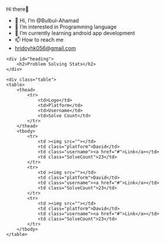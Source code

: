 Hi there👋


- 👋 Hi, I’m @Bulbul-Ahamad
- 👀 I’m interested in Programming language
- 🌱 I’m currently learning android app development
- 📫 How to reach me 
- hridoyhk056@gmail.com

<!---
Bulbul-Ahamad/Bulbul-Ahamad is a ✨ special ✨ repository because its `README.md` (this file) appears on your GitHub profile.
You can click the Preview link to take a look at your changes.
--->
<!DOCTYPE html>
<html lang="en">
<head>
    <meta charset="UTF-8">
    <meta name="viewport" content="width=device-width, initial-scale=1.0">
    <style>
    table {
        border-collapse: collapse;
        text-transform: uppercase;
        font-family: Tahoma, Geneva, sans-serif;
        width: 75%;
        height: 75%;
        margin: 50px auto;
    }
    table td {
        padding: 15px;
    }
    table thead td {
        background-color: #54585d;
        color: #ffffff;
        font-weight: bold;
        font-size: 18px;
        border: 1px solid #54585d;
        text-align: center;
    }
    table tbody td {
        color: #636363;
        border: 1px solid #dddfe1;
    }
    table tbody tr {
        background-color: #f9fafb;
    }
    table tbody tr:nth-child(odd) {
        background-color: #ffffff;
    }
    table tbody tr td:nth-child(1){
        text-align: center;
    }
    table tbody tr td:nth-child(2){
        text-align: center;
    }
    table tbody tr td:nth-child(3){
        text-align: center;
    }
    table tbody tr td:nth-child(4){
        text-align: center;
    }
    table tbody tr td img{
        width: 50px;
    }
    #heading{
        text-align: center;
    }
    </style>
    <title>Document</title>
</head>
<body>

    <div id="heading">
        <h2>Problem Solving Stats</h2>
    </div>
    
    <div class="table">
    <table>
        <thead>
            <tr>
                <td>Logo</td>
                <td>Platform</td>
                <td>Username</td>
                <td>Solve Count</td>
            </tr>
        </thead>
        <tbody>
            <tr>
                <td ><img src=""></td>
                <td class="platform">David</td>
                <td class="username"><a href="#">Link</a></td>
                <td class="SolveCount">23</td>
            </tr>
            <tr>
                <td ><img src=""></td>
                <td class="platform">David</td>
                <td class="username"><a href="#">Link</a></td>
                <td class="SolveCount">23</td>
            </tr>
            <tr>
                <td ><img src=""></td>
                <td class="platform">David</td>
                <td class="username"><a href="#">Link</a></td>
                <td class="SolveCount">23</td>
            </tr>
        </tbody>
    </table>
</div>
</body>
</html>
